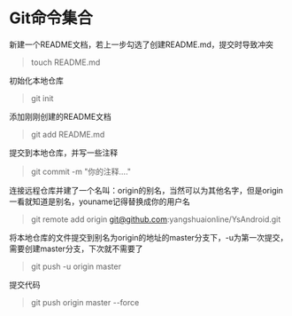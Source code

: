 # Git命令集合
新建一个README文档，若上一步勾选了创建README.md，提交时导致冲突  
>touch README.md

初始化本地仓库 
>git init  

添加刚刚创建的README文档 
>git add README.md   

提交到本地仓库，并写一些注释   
>git commit -m "你的注释...."   

连接远程仓库并建了一个名叫：origin的别名，当然可以为其他名字，但是origin一看就知道是别名，youname记得替换成你的用户名  
>git remote add origin git@github.com:yangshuaionline/YsAndroid.git

将本地仓库的文件提交到别名为origin的地址的master分支下，-u为第一次提交，需要创建master分支，下次就不需要了 
>git push -u origin master                              

提交代码
>git push origin master --force 